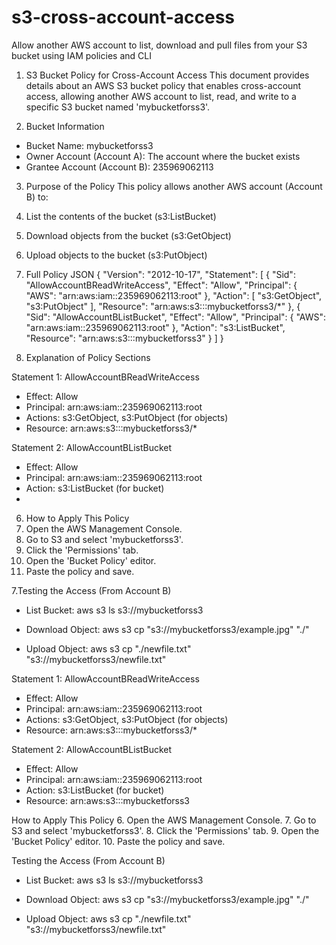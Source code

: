 # s3-cross-account-access
Allow another AWS account to list, download and pull files from your S3 bucket using IAM policies and CLI
1. S3 Bucket Policy for Cross-Account Access
This document provides details about an AWS S3 bucket policy that enables cross-account access, allowing another AWS account to list, read, and write to a specific S3 bucket named 'mybucketforss3'.


2. Bucket Information
-	Bucket Name: mybucketforss3
-	Owner Account (Account A): The account where the bucket exists
-	Grantee Account (Account B): 235969062113


3. Purpose of the Policy
This policy allows another AWS account (Account B) to:
1.	List the contents of the bucket (s3:ListBucket)
2.	Download objects from the bucket (s3:GetObject)
3.	Upload objects to the bucket (s3:PutObject)


4.	Full Policy JSON
{
"Version": "2012-10-17",
"Statement": [
{
"Sid": "AllowAccountBReadWriteAccess", "Effect": "Allow",
"Principal": {
"AWS": "arn:aws:iam::235969062113:root"
},
"Action": [ "s3:GetObject", "s3:PutObject"
],
"Resource": "arn:aws:s3:::mybucketforss3/*"
},
{
"Sid": "AllowAccountBListBucket", "Effect": "Allow",
"Principal": {
"AWS": "arn:aws:iam::235969062113:root"
},
"Action": "s3:ListBucket",
"Resource": "arn:aws:s3:::mybucketforss3"
}
]
}








5.	Explanation of Policy Sections

Statement 1: AllowAccountBReadWriteAccess
-	Effect: Allow
-	Principal: arn:aws:iam::235969062113:root
-	Actions: s3:GetObject, s3:PutObject (for objects)
-	Resource: arn:aws:s3:::mybucketforss3/*

Statement 2: AllowAccountBListBucket
-	Effect: Allow
-	Principal: arn:aws:iam::235969062113:root
-	Action: s3:ListBucket (for bucket)
-	

6.	How to Apply This Policy
1.	Open the AWS Management Console.
2.	Go to S3 and select 'mybucketforss3'.
3.	Click the 'Permissions' tab.
4.	Open the 'Bucket Policy' editor.
5.	Paste the policy and save.


7.Testing the Access (From Account B)
-	List Bucket:
aws s3 ls s3://mybucketforss3

-	Download Object:
aws s3 cp "s3://mybucketforss3/example.jpg" "./"

-	Upload Object:
aws s3 cp "./newfile.txt" "s3://mybucketforss3/newfile.txt"


 
Statement 1: AllowAccountBReadWriteAccess
-	Effect: Allow
-	Principal: arn:aws:iam::235969062113:root
-	Actions: s3:GetObject, s3:PutObject (for objects)
-	Resource: arn:aws:s3:::mybucketforss3/*

Statement 2: AllowAccountBListBucket
-	Effect: Allow
-	Principal: arn:aws:iam::235969062113:root
-	Action: s3:ListBucket (for bucket)
-	Resource: arn:aws:s3:::mybucketforss3


How to Apply This Policy
6.	Open the AWS Management Console.
7.	Go to S3 and select 'mybucketforss3'.
8.	Click the 'Permissions' tab.
9.	Open the 'Bucket Policy' editor.
10.	Paste the policy and save.


Testing the Access (From Account B)
-	List Bucket:
aws s3 ls s3://mybucketforss3

-	Download Object:
aws s3 cp "s3://mybucketforss3/example.jpg" "./"

-	Upload Object:
aws s3 cp "./newfile.txt" "s3://mybucketforss3/newfile.txt"


